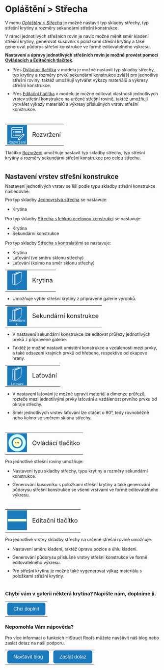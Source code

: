 # Opláštění > Střecha

V menu <u><i>Opláštění > Střecha</i></u> je možné nastavit typ skladby střechy, typ střešní krytiny a rozměry sekundární střešní konstrukce. 

V rámci jednotlivých střešních rovin je navíc možné měnit směr kladení střešní krytiny, generovat kusovník s položkami střešní krytiny a také generovat půdorys střešní konstrukce ve formě editovatelného výkresu.

<b>Nastavení a úpravy jednotlivých střešních rovin je možné provést pomocí <u>Ovládacích a Editačních tlačítek</u>.</b>

* Přes <u>Ovládací tlačítka</u> v modelu je možné nastavit typ skladby střechy, typ krytiny a rozměry prvků sekundární konstrukce zvlášť pro jednotlivé střešní roviny, taktéž umožňují vytvářet výkazy materiálů a výkresy střešní konstrukce.

* Přes <u>Editační tlačítka</u> v modelu je možné editovat vlastnosti jednotlivých vrstev střešní konstrukce na určené střešní rovině, taktéž umožňují vytvářet výkazy materiálů a výkresy příslušných vrstev střešní konstrukce.
<style>
h2{
  border-bottom: none;
  margin-top: 10px;
  margin-bottom: 0px;
}
p{
  border-bottom: none;
  margin-top: 10px;
  margin-bottom: 10px;
}
</style>
#
<table>
  <tr>
    <td>
      <div style="position: relative; width: 64px; height: 64px;">
        <img src="img/EditPropertiesIcon64x64.png" alt="EditPropertiesIcon64x64.png" width="64" height="64">
      <div style="position: absolute; bottom: 0; width: 100%; background: none; color: white; font-size: 12px; text-align: center;">
      Rozvržení
      </div>
      </div>
    </td>
    <td style="vertical-align: middle; font-size: 20px;">
      Rozvržení
    </td>
  </tr>
</table>

Tlačítko <u>Rozvržení</u> umožňuje nastavit typ skladby střechy, typ střešní krytiny a rozměry sekundární střešní konstrukce pro celou střechu.

#
## Nastavení vrstev střešní konstrukce
Nastavení jednotlivých vrstev se liší podle typu skladby střešní konstrukce následovně:

Pro typ skladby <u>Jednovrstvá střecha</u> se nastavuje:
* Krytina

Pro typ skladby <u>Střecha s lehkou ocelovou konstrukcí</u> se nastavuje:
* Krytina
* Sekundární konstrukce

Pro typ skladby <u>Střecha s kontralatěmi</u> se nastavuje:
* Krytina
* Laťování (ve směru sklonu střechy)
* Laťování (kolmo na směr sklonu střechy)

##
<table>
  <tr>
    <td>
      <div style="position: relative; width: 64px; height: 64px;">
        <img src="img/WallPartIcon64x64.png" alt="WallPartIcon64x64.png" width="64" height="64">
      <div style="position: absolute; bottom: 0; width: 100%; background: none; color: white; font-size: 12px; text-align: center;">
      .
      </div>
      </div>
    </td>
    <td style="vertical-align: middle; font-size: 20px;">
      Krytina
    </td>
  </tr>
</table>

* Umožňuje výběr střešní krytiny z připravené galerie výrobků.

##
<table>
  <tr>
    <td>
      <div style="position: relative; width: 64px; height: 64px;">
        <img src="img/WallPartIcon64x64.png" alt="WallPartIcon64x64.png" width="64" height="64">
      <div style="position: absolute; bottom: 0; width: 100%; background: none; color: white; font-size: 10px; text-align: center;">
      Sekundární k.
      </div>
      </div>
    </td>
    <td style="vertical-align: middle; font-size: 20px;">
      Sekundární konstrukce
    </td>
  </tr>
</table>

* V nastavení sekundární konstrukce lze editovat průřezy jednotlivých prvků z připravené galerie. 

* Taktéž je možné nastavit umístění konstrukce a vzdálenosti mezi prvky, a také odsazení krajních prvků od hřebene, respektive od okapové hrany.

##
<table>
  <tr>
    <td>
      <div style="position: relative; width: 64px; height: 64px;">
        <img src="img/WallPartIcon64x64.png" alt="WallPartIcon64x64.png" width="64" height="64">
      <div style="position: absolute; bottom: 0; width: 100%; background: none; color: white; font-size: 10px; text-align: center;">
      Laťování
      </div>
      </div>
    </td>
    <td style="vertical-align: middle; font-size: 20px;">
      Laťování
    </td>
  </tr>
</table>

* V nastavení laťování je možné upravit materiál a dimenze průřezů, rozteče mezi jednotlivými prvky laťování a vzdálenost prvního prvku od okraje střechy. 

* Směr jednotlivých vrstev laťování lze otáčet o 90°, tedy rovnoběžně nebo kolmo se směrem sklonu střechy.

#
<table>
  <tr>
    <td><img src="img/ControlButton.png" alt="ControlButton.png" width="64"></td>
    <td style="vertical-align: middle; font-size: 20px;">Ovládácí tlačítko</td>
  </tr> 
  </table>

Pro jednotlivé střešní roviny umožňuje:
- Nastavení typu skladby střechy, typu krytiny a rozměry sekundární konstrukce. 

- Generování kusovníku s položkami střešní krytiny a také generování půdorysu střešní konstrukce se všemi vrstvami ve formě editovatelného výkresu.
#
<table>
  <tr>
    <td><img src="img/EditButton.png" alt="EditButton.png" width="64"></td>
    <td style="vertical-align: middle; font-size: 20px;">Editační tlačítko</td>
  </tr> 
  </table>

Pro jednotlivé vrstvy skladby střechy na určené střešní rovině umožňuje:

- Nastavení směru kladení, taktéž úpravu pozice a úhlu kladení.

- Generování půdorysu příslušné vrstvy střešní konstrukce ve formě editovatelného výkresu.

- Pro střešní krytinu je možné také vygenerovat výkaz materiálu s položkami střešní krytiny.

#

<style>
    .btn {
      margin-top: 0px;
      padding: 12px 20px;
      background-color: rgb(27,122,187);
      color: white;
      border: none;
      border-radius: 6px;
      cursor: pointer;
      font-size: 16px;
    }
    .btn:hover {
      background-color: rgb(20,90,140);
</style>

### Chybí vám v galerii některá krytina? Napište nám, doplníme ji.
<table>
  <tr>
    <td>
      <a href="mailto:jiri.podval@histruct.com?subject=Dotaz na HiStruct konfigurátor budov">
        <button class="btn">
        Chci doplnit
        </button>
      </a>
    </td>
  </tr>
</table>

### Nepomohla Vám nápověda?
Pro více informací o funkcích HiStruct Roofs můžete navštívit náš blog nebo zaslat dotaz na naší podporu. 
<table>
  <tr>
    <td>
      <a href="https://docs.histruct.com/cs/"> 
        <button class="btn">
        Navštívit blog
        </button>
      </a>
    </td>
    <td>
      <a href="mailto:support@histruct.com?subject=Dotaz na Support HiStruct">
         <button class="btn">
         Zaslat dotaz
         </button>
      </a>
    </td>
  </tr>
</table>
